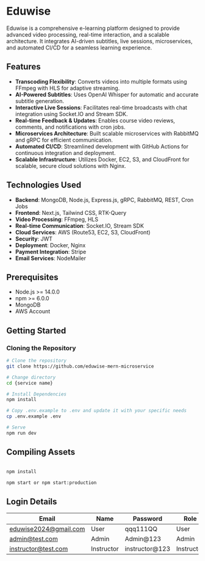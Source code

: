 # Eduwise

Eduwise is a comprehensive e-learning platform designed to provide advanced video processing, real-time interaction, and a scalable architecture. It integrates AI-driven subtitles, live sessions, microservices, and automated CI/CD for a seamless learning experience.

## Features

- **Transcoding Flexibility**: Converts videos into multiple formats using FFmpeg with HLS for adaptive streaming.
- **AI-Powered Subtitles**: Uses OpenAI Whisper for automatic and accurate subtitle generation.
- **Interactive Live Sessions**: Facilitates real-time broadcasts with chat integration using Socket.IO and Stream SDK.
- **Real-time Feedback & Updates**: Enables course video reviews, comments, and notifications with cron jobs.
- **Microservices Architecture**: Built scalable microservices with RabbitMQ and gRPC for efficient communication.
- **Automated CI/CD**: Streamlined development with GitHub Actions for continuous integration and deployment.
- **Scalable Infrastructure**: Utilizes Docker, EC2, S3, and CloudFront for scalable, secure cloud solutions with Nginx.

## Technologies Used

- **Backend**: MongoDB, Node.js, Express.js, gRPC, RabbitMQ, REST, Cron Jobs
- **Frontend**: Next.js, Tailwind CSS, RTK-Query
- **Video Processing**: FFmpeg, HLS
- **Real-time Communication**: Socket.IO, Stream SDK
- **Cloud Services**: AWS (Route53, EC2, S3, CloudFront)
- **Security**: JWT
- **Deployment**: Docker, Nginx
- **Payment Integration**: Stripe
- **Email Services**: NodeMailer

## Prerequisites

- Node.js >= 14.0.0
- npm >= 6.0.0
- MongoDB
- AWS Account

## Getting Started

### Cloning the Repository

```bash
# Clone the repository
git clone https://github.com/eduwise-mern-microservice

# Change directory
cd {service name}

# Install Dependencies
npm install

# Copy .env.example to .env and update it with your specific needs
cp .env.example .env

# Serve
npm run dev

```

## Compiling Assets

```bash

npm install

npm start or npm start:production

```

## Login Details

   | Email             | Name | Password | Role       |
   |-------------------|----------|----------|--------------|
   | eduwise2024@gmail.com | User    | qqq111QQ    | User |
   | admin@test.com  | Admin     | Admin@123    | Admin  |
   | instructor@test.com  | Instructor     | instructor@123    | Instructor  |




